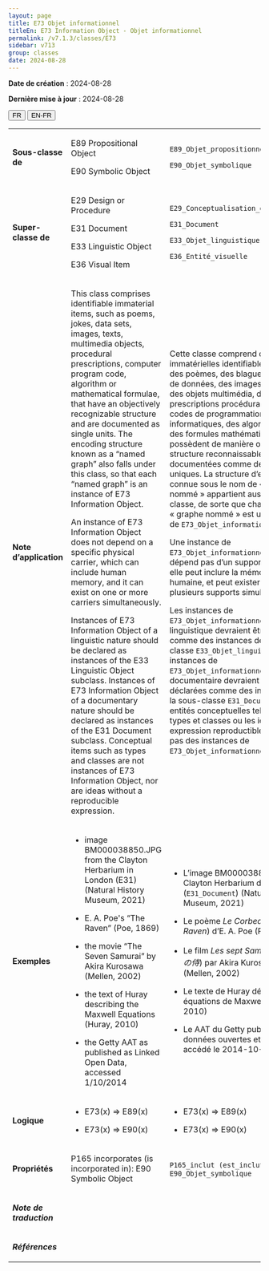 ```yaml
---
layout: page
title: E73 Objet informationnel
titleEn: E73 Information Object - Objet informationnel
permalink: /v7.1.3/classes/E73
sidebar: v713
group: classes
date: 2024-08-28
---
```


**Date de création** : 2024-08-28

**Dernière mise à jour** : 2024-08-28

<div class="lang-buttons">
 <button id="fr" class="activate">FR</button>
 <button id="en-fr">EN-FR</button>
</div>

<table>
<tbody>
<tr>
<td><p><strong>Sous-classe de</strong></p></td>
<td class="en">
<p>E89 Propositional Object</p>
<p>E90 Symbolic Object</p>
</td>
<td>
<p><code class="language-plaintext highlighter-rouge">E89_Objet_propositionnel</code> </p>
<p><code class="language-plaintext highlighter-rouge">E90_Objet_symbolique</code> </p>
</td>
</tr>
<tr>
<td><p><strong>Super-classe de</strong></p></td>
<td class="en">
<p>E29 Design or Procedure</p>
<p>E31 Document</p>
<p>E33 Linguistic Object</p>
<p>E36 Visual Item</p>
</td>
<td>
<p><code class="language-plaintext highlighter-rouge">E29_Conceptualisation_ou_procédure</code> </p>
<p><code class="language-plaintext highlighter-rouge">E31_Document</code> </p>
<p><code class="language-plaintext highlighter-rouge">E33_Objet_linguistique</code> </p>
<p><code class="language-plaintext highlighter-rouge">E36_Entité_visuelle</code> </p>
</td>
</tr>
<tr>
<td><p><strong>Note d’application</strong></p></td>
<td class="en">
<p>This class comprises identifiable immaterial items, such as poems, jokes, data sets, images, texts, multimedia objects, procedural prescriptions, computer program code, algorithm or mathematical formulae, that have an objectively recognizable structure and are documented as single units. The encoding structure known as a “named graph” also falls under this class, so that each “named graph” is an instance of E73 Information Object.</p>
<p>An instance of E73 Information Object does not depend on a specific physical carrier, which can include human memory, and it can exist on one or more carriers simultaneously.</p>
<p>Instances of E73 Information Object of a linguistic nature should be declared as instances of the E33 Linguistic Object subclass. Instances of E73 Information Object of a documentary nature should be declared as instances of the E31 Document subclass. Conceptual items such as types and classes are not instances of E73 Information Object, nor are ideas without a reproducible expression.</p>
</td>
<td>
<p>Cette classe comprend des entités immatérielles identifiables, telles que des poèmes, des blagues, des jeux de données, des images, des textes, des objets multimédia, des prescriptions procédurales, des codes de programmation informatiques, des algorithmes ou des formules mathématiques, qui possèdent de manière objective une structure reconnaissable et qui sont documentées comme des éléments uniques. La structure d’encodage connue sous le nom de « graphe nommé » appartient aussi à cette classe, de sorte que chaque « graphe nommé » est une instance de <code class="language-plaintext highlighter-rouge">E73_Objet_informationnel</code>.</p>
<p>Une instance de <code class="language-plaintext highlighter-rouge">E73_Objet_informationnel</code> ne dépend pas d’un support physique, elle peut inclure la mémoire humaine, et peut exister sur un ou plusieurs supports simultanément.</p>
<p>Les instances de <code class="language-plaintext highlighter-rouge">E73_Objet_informationnel</code> de nature linguistique devraient être déclarées comme des instances de la sous-classe <code class="language-plaintext highlighter-rouge">E33_Objet_linguistique</code>. Les instances de <code class="language-plaintext highlighter-rouge">E73_Objet_informationnel</code> de nature documentaire devraient être déclarées comme des instances de la sous-classe <code class="language-plaintext highlighter-rouge">E31_Document</code>. Les entités conceptuelles telles que les types et classes ou les idées sans expression reproductible ne sont pas des instances de <code class="language-plaintext highlighter-rouge">E73_Objet_informationnel</code>.</p>
</td>
</tr>
<tr>
<td><p><strong>Exemples</strong></p></td>
<td class="en">
<ul>
<li><p>image BM000038850.JPG from the Clayton Herbarium in London (E31) (Natural History Museum, 2021)</p>
</li>
<li><p>E. A. Poe's “The Raven” (Poe, 1869)</p>
</li>
<li><p>the movie “The Seven Samurai” by Akira Kurosawa (Mellen, 2002)</p>
</li>
<li><p>the text of Huray describing the Maxwell Equations (Huray, 2010)</p>
</li>
<li><p>the Getty AAT as published as Linked Open Data, accessed 1/10/2014</p>
</li>
</ul>
</td>
<td>
<ul>
<li><p>L’image BM000038850.JPG du Clayton Herbarium de Londres (<code class="language-plaintext highlighter-rouge">E31_Document</code>) (Natural History Museum, 2021)</p>
</li>
<li><p>Le poème <em>Le Corbeau</em> (<em>The Raven</em>) d’E. A. Poe (Poe, 1869)</p>
</li>
<li><p>Le film <em>Les sept Samouraïs</em> (<em>七人の侍</em>) par Akira Kurosawa (Mellen, 2002)</p>
</li>
<li><p>Le texte de Huray décrivant les équations de Maxwell (Huray, 2010)</p>
</li>
<li><p>Le AAT du Getty publié en données ouvertes et liées, accédé le 2014-10-01</p>
</li>
</ul>
</td>
</tr>
<tr>
<td><p><strong>Logique</strong></p></td>
<td class="en">
<ul>
<li><p>E73(x) ⇒ E89(x)</p>
</li>
<li><p>E73(x) ⇒ E90(x)</p>
</li>
</ul>
</td>
<td>
<ul>
<li><p>E73(x) ⇒ E89(x)</p>
</li>
<li><p>E73(x) ⇒ E90(x)</p>
</li>
</ul>
</td>
</tr>
<tr>
<td><p><strong>Propriétés</strong></p></td>
<td class="en">
<p>P165 incorporates (is incorporated in): E90 Symbolic Object</p>
</td>
<td>
<p><code class="language-plaintext highlighter-rouge">P165_inclut (est_inclut_dans)</code> : <code class="language-plaintext highlighter-rouge">E90_Objet_symbolique</code> </p>
</td>
</tr>
<tr>
<td><p><strong><em>Note de traduction</em></strong></p></td>
<td colspan="2">
</td>
</tr>
<tr>
<td><p><strong><em>Références</em></strong></p></td>
<td colspan="2">
<p><em></em></p>
</td>
</tr>
</tbody>
</table>
